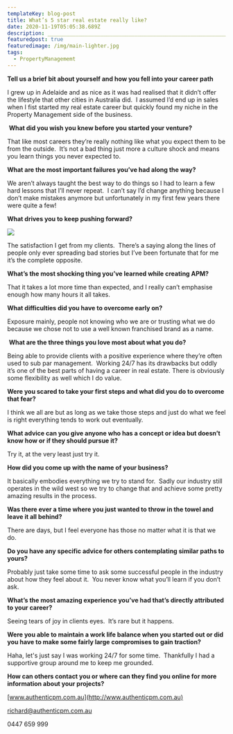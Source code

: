 ```yaml
---
templateKey: blog-post
title: What’s 5 star real estate really like?
date: 2020-11-19T05:05:38.689Z
description: _____________________________________________________________________
featuredpost: true
featuredimage: /img/main-lighter.jpg
tags:
  - PropertyManagememt
---
```





**Tell us a brief bit about yourself and how you fell into your career path**

I grew up in Adelaide and as nice as it was had realised that it didn’t offer the lifestyle that other cities in Australia did.  I assumed I’d end up in sales when I fist started my real estate career but quickly found my niche in the Property Management side of the business. 

 **What did you wish you knew before you started your venture?** 

That like most careers they’re really nothing like what you expect them to be from the outside.  It’s not a bad thing just more a culture shock and means you learn things you never expected to.

**What are the most important failures you’ve had along the way?**

We aren’t always taught the best way to do things so I had to learn a few hard lessons that I’ll never repeat.  I can’t say I’d change anything because I don’t make mistakes anymore but unfortunately in my first few years there were quite a few!

**What drives you to keep pushing forward?**

![](/img/clients.jpg)

The satisfaction I get from my clients.  There’s a saying along the lines of people only ever spreading bad stories but I’ve been fortunate that for me it’s the complete opposite.

**What’s the most shocking thing you’ve learned while creating APM?**

That it takes a lot more time than expected, and I really can’t emphasise enough how many hours it all takes.

**What difficulties did you have to overcome early on?** 

Exposure mainly, people not knowing who we are or trusting what we do because we chose not to use a well known franchised brand as a name.

 **What are the three things you love most about what you do?** 

Being able to provide clients with a positive experience where they’re often used to sub par management.  Working 24/7 has its drawbacks but oddly it’s one of the best parts of having a career in real estate. There is obviously some flexibility as well which I do value.

**Were you scared to take your first steps and what did you do to overcome that fear?** 

I think we all are but as long as we take those steps and just do what we feel is right everything tends to work out eventually.

**What advice can you give anyone who has a concept or idea but doesn’t know how or if they should pursue it?** 

Try it, at the very least just try it.

**How did you come up with the name of your business?** 

It basically embodies everything we try to stand for.  Sadly our industry still operates in the wild west so we try to change that and achieve some pretty amazing results in the process.

**Was there ever a time where you just wanted to throw in the towel and leave it all behind?** 

There are days, but I feel everyone has those no matter what it is that we do.

**Do you have any specific advice for others contemplating similar paths to yours?** 

Probably just take some time to ask some successful people in the industry about how they feel about it.  You never know what you’ll learn if you don’t ask.

**What’s the most amazing experience you’ve had that’s directly attributed to your career?** 

Seeing tears of joy in clients eyes.  It’s rare but it happens.

**Were you able to maintain a work life balance when you started out or did you have to make some fairly large compromises to gain traction?**  

Haha, let's just say I was working 24/7 for some time.  Thankfully I had a supportive group around me to keep me grounded.

**How can others contact you or where can they find you online for more information about your projects?**

[www.authenticpm.com.au](http://www.authenticpm.com.au)

[richard@authenticpm.com.au](mailto:richard@authenticpm.com.au)

0447 659 999